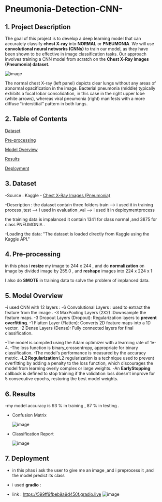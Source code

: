 # Pneumonia-Detection-CNN-

## 1. Project Description
The goal of this project is to develop a deep learning model that can accurately classify **chest X-ray** into **NORMAL** or **PNEUMONIA**. We will use **convolutional neural networks (CNNs)** to train our model, as they have been shown to be effective in image classification tasks. Our approach involves training a CNN model from scratch on the **Chest X-Ray Images (Pneumonia) dataset**.

![image](https://github.com/user-attachments/assets/fc51f246-eca1-4d16-9c51-8c0b5a101895)

The normal chest X-ray (left panel) depicts clear lungs without any areas of abnormal opacification in the image. Bacterial pneumonia (middle) typically exhibits a focal lobar consolidation, in this case in the right upper lobe (white arrows), whereas viral pneumonia (right) manifests with a more diffuse ‘‘interstitial’’ pattern in both lungs.


## 2. Table of Contents

[Dataset](https://github.com/elnemr19/Pneumonia-Detection-CNN-/tree/main?tab=readme-ov-file#3-dataset)

[Pre-processing ](https://github.com/elnemr19/Pneumonia-Detection-CNN-/blob/main/README.md#4-pre-processing)

[Model Overview](https://github.com/elnemr19/Pneumonia-Detection-CNN-/tree/main?tab=readme-ov-file#4-model-overview)

[Results](https://github.com/elnemr19/Pneumonia-Detection-CNN-/blob/main/README.md#6-results)

[Deployment](https://github.com/elnemr19/Pneumonia-Detection-CNN-/blob/main/README.md#7-deployment)

## 3. Dataset

-Source : Kaggle - [Chest X-Ray Images (Pneumonia)](https://www.kaggle.com/datasets/paultimothymooney/chest-xray-pneumonia/data)

-Description : the dataset contain three folders train --> i used it in training process ,test  --> i used in evaluation ,val --> i used it in deploymentprocess

the training data is impalanced  it contain 1341 for class normal  ,and 3875 for class PNEUMONIA . 

-Loading the data: "The dataset is loaded directly from Kaggle using the Kaggle API."


## 4. Pre-processing 

in this phas i **resize** my image to 244 x 244  , and do **normalization** on image by divided image by 255.0 ,
and **reshape** images into 224 x 224 x 1

I also do **SMOTE** in training data to solve the problem of implanced data. 

## 5. Model Overview

-i used CNN with 12 layers :
-6 Convolutional Layers : used to extract the feature from the image .
-3 MaxPooling Layers (2X2) :Downsample the feature maps.
-3 Dropout Layers (Dropout): Regularization layers to **prevent overfitting**.
-1 Flatten Layer (Flatten): Converts 2D feature maps into a 1D vector.
-2 Dense Layers (Dense): Fully connected layers for final classification.


-The model is compiled using the Adam optimizer with a learning rate of 1e-4.
-The loss function is binary_crossentropy, appropriate for binary classification.
-The model's performance is measured by the accuracy metric.
-**L2 Regularization**:L2 regularization is a technique used to prevent overfitting by adding a penalty to the loss function, which discourages the model from learning overly complex or large weights.
-An **EarlyStopping** callback is defined to stop training if the validation loss doesn't improve for 5 consecutive epochs, restoring the best model weights.



## 6. Results

-my model accuracy is 93 % in training , 87 % in testing .

- Confusion Matrix


  ![image](https://github.com/user-attachments/assets/0712168e-a358-4e37-a3e6-2dc82fc379dd)


- Classification Report
 

    ![image](https://github.com/user-attachments/assets/593c9b20-3597-4629-b68d-4992edf896d0)






## 7. Deployment

- in this phas i ask the user to give me an image ,and i preprocess it ,and the model predict its class

- i used **gradio** :
- link : https://599ff9fbeb9a9d450f.gradio.live
![image](https://github.com/user-attachments/assets/33a292f5-3285-45f3-8e20-c9909a8bda49)







